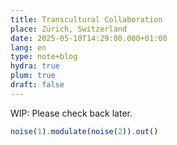 ```yaml
---
title: Transcultural Collaboration
place: Zürich, Switzerland
date: 2025-05-10T14:29:00.000+01:00
lang: en
type: note+blog
hydra: true
plum: true
draft: false
---
```


WIP: Please check back later.

```javascript
noise(1).modulate(noise(2)).out()
```
